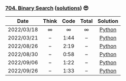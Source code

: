 ### [704. Binary Search](https://leetcode.com/problems/binary-search/) ([solutions](https://github.com/jxcrw/enigmata/blob/main/leetcode/704.%20Binary%20Search/)) 😎

|    Date    | Think | Code | Total |                                                     Solution                                                      |
|:----------:|:-----:|:----:|:-----:|:-----------------------------------------------------------------------------------------------------------------:|
| 2022/03/18 |   ∞   |  ∞   |   ∞   |      [Python](https://github.com/jxcrw/enigmata/blob/main/leetcode/704.%20Binary%20Search/binary_search.py)       |
| 2022/03/21 |   –   | 1:44 |   –   | [Python](https://github.com/jxcrw/enigmata/blob/main/leetcode/704.%20Binary%20Search/binary_search_2022-03-21.py) |
| 2022/08/26 |   –   | 2:19 |   –   | [Python](https://github.com/jxcrw/enigmata/blob/main/leetcode/704.%20Binary%20Search/binary_search_2022-08-26.py) |
| 2022/08/30 |   –   | 0:58 |   –   | [Python](https://github.com/jxcrw/enigmata/blob/main/leetcode/704.%20Binary%20Search/binary_search_2022-08-30.py) |
| 2022/09/06 |   –   | 1:22 |   –   | [Python](https://github.com/jxcrw/enigmata/blob/main/leetcode/704.%20Binary%20Search/binary_search_2022-09-06.py) |
| 2022/09/26 |   –   | 1:33 |   –   | [Python](https://github.com/jxcrw/enigmata/blob/main/leetcode/704.%20Binary%20Search/binary_search_2022-09-26.py) |
